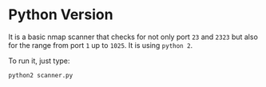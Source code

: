 # Python Version

It is a basic nmap scanner that checks for not only port `23` and `2323` but also for the range from 
port `1` up to `1025`. It is using `python 2`.

To run it, just type:
```
python2 scanner.py
```
